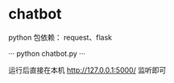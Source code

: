 # chatbot

python 包依赖： request、flask

···
python chatbot.py
···

运行后直接在本机 http://127.0.0.1:5000/ 监听即可